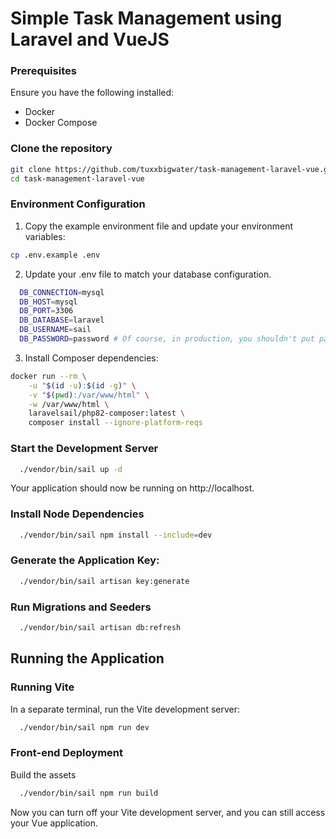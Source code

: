 # Simple Task Management using Laravel and VueJS

### Prerequisites
Ensure you have the following installed:

- Docker
- Docker Compose

### Clone the repository

```sh
git clone https://github.com/tuxxbigwater/task-management-laravel-vue.git
cd task-management-laravel-vue
```

### Environment Configuration
1. Copy the example environment file and update your environment variables:
```sh
cp .env.example .env
```

2. Update your .env file to match your database configuration.

```sh
  DB_CONNECTION=mysql
  DB_HOST=mysql
  DB_PORT=3306
  DB_DATABASE=laravel
  DB_USERNAME=sail
  DB_PASSWORD=password # Of course, in production, you shouldn't put passwords in the repository.
```

3. Install Composer dependencies:

```sh
docker run --rm \
    -u "$(id -u):$(id -g)" \
    -v "$(pwd):/var/www/html" \
    -w /var/www/html \
    laravelsail/php82-composer:latest \
    composer install --ignore-platform-reqs
```

### Start the Development Server
```sh
  ./vendor/bin/sail up -d
```

Your application should now be running on http://localhost.

### Install Node Dependencies
```sh
  ./vendor/bin/sail npm install --include=dev
```

### Generate the Application Key:
```sh
  ./vendor/bin/sail artisan key:generate
```

### Run Migrations and Seeders
```sh
  ./vendor/bin/sail artisan db:refresh
```  

## Running the Application
### Running Vite
In a separate terminal, run the Vite development server:
```sh
  ./vendor/bin/sail npm run dev
```

### Front-end Deployment
Build the assets
```sh
  ./vendor/bin/sail npm run build
```

Now you can turn off your Vite development server, and you can still access your Vue application.

